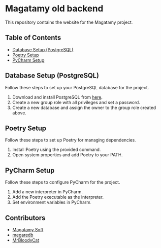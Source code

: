# Magatamy old backend

This repository contains the website for the Magatamy project.

## Table of Contents

- [Database Setup (PostgreSQL)](#database-setup-postgresql)
- [Poetry Setup](#poetry-setup)
- [PyCharm Setup](#pycharm-setup)

## Database Setup (PostgreSQL)

Follow these steps to set up your PostgreSQL database for the project.

1. Download and install PostgreSQL from [here](https://www.postgresql.org/).
2. Create a new group role with all privileges and set a password.
3. Create a new database and assign the owner to the group role created above.

## Poetry Setup

Follow these steps to set up Poetry for managing dependencies.

1. Install Poetry using the provided command.
2. Open system properties and add Poetry to your PATH.

## PyCharm Setup

Follow these steps to configure PyCharm for the project.

1. Add a new interpreter in PyCharm.
2. Add the Poetry executable as the interpreter.
3. Set environment variables in PyCharm.

## Contributors

- [Magatamy Soft](https://github.com/Magatamy)
- [megaredb](https://github.com/megaredb)
- [MrBloodyCat](https://github.com/MrBloodyCat)
